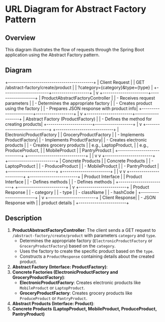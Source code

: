 # URL Diagram for Abstract Factory Pattern

## Overview

This diagram illustrates the flow of requests through the Spring Boot application using the Abstract Factory pattern.

## Diagram
+-------------------------------------------+
|               Client Request              |
|   GET /abstract-factory/create/product    |
|   ?category={category}&type={type}        |
+-----------------------+-------------------+
                        |
                        v
+-----------------------+-------------------+
|  ProductAbstractFactoryController         |
|   - Receives request parameters            |
|   - Determines the appropriate factory     |
|   - Creates product using the factory      |
|   - Prepares JSON response with product info|
+-----------------------+-------------------+
                        |
                        v
+-----------------------+-------------------+
|    Abstract Factory (ProductFactory)       |
|   - Defines the method for creating products|
+-----------------------+-------------------+
                        |
                        v
+-----------------------------+    +-----------------------------+
|   ElectronicProductFactory  |    |    GroceryProductFactory    |
|   - Implements ProductFactory|    |    - Implements ProductFactory|
|   - Creates electronic products |  |   - Creates grocery products |
|     e.g., LaptopProduct,     |    |    e.g., ProduceProduct,    |
|     MobileProduct            |    |    PantryProduct            |
+-----------------------------+    +-----------------------------+
            |                               |
            v                               v
+------------------------+      +------------------------+
|    Concrete Products   |      |    Concrete Products   |
|  - LaptopProduct       |      |  - ProduceProduct      |
|  - MobileProduct       |      |  - PantryProduct       |
+------------------------+      +------------------------+
            |                               |
            v                               v
+------------------------+      +------------------------+
|      Product Interface |      |      Product Interface |
|   - Defines methods    |      |   - Defines methods    |
+------------------------+      +------------------------+
            |
            v
+------------------------+
|      Product Response  |
|   - category           |
|   - type               |
|   - className          |
|   - hashCode           |
+------------------------+
            |
            v
+------------------------+
|         Client Response|
|   - JSON Response with |
|     product details    |
+------------------------+

## Description

1. **ProductAbstractFactoryController**: The client sends a GET request to `/abstract-factory/create/product` with parameters `category` and `type`.
   - Determines the appropriate factory (`ElectronicProductFactory` or `GroceryProductFactory`) based on the `category`.
   - Uses the factory to create the specific product based on the `type`.
   - Constructs a `ProductResponse` containing details about the created product.
2. **Abstract Factory (Interface: ProductFactory)**:
3. **Concrete Factories (ElectronicProductFactory and GroceryProductFactory)**:
   - **ElectronicProductFactory**: Creates electronic products like `MobileProduct` or `LaptopProduct`.
   - **GroceryProductFactory**: Creates grocery products like `ProduceProduct` or `PantryProduct`.
4. **Abstract Products (Interface: Product)**:
5. **Concrete Products (LaptopProduct, MobileProduct, ProduceProduct, PantryProduct)**
